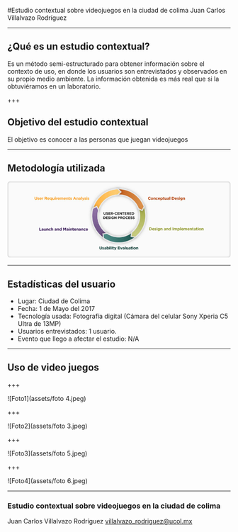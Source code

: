 #Estudio contextual sobre videojuegos en la ciudad de colima
Juan Carlos Villalvazo Rodríguez

---

## ¿Qué es un estudio contextual?

Es un método semi-estructurado para obtener información sobre el contexto de uso, en donde los usuarios son entrevistados y observados en su propio medio ambiente. La información obtenida es más real que si la obtuviéramos en un laboratorio.

+++
## Objetivo del estudio contextual

El objetivo es conocer a las personas que juegan videojuegos

---

## Metodología utilizada

![Metodología](assets/UCD-Light_original.jpg)

---

## Estadísticas del usuario

* Lugar: Ciudad de Colima
* Fecha: 1 de Mayo del 2017
* Tecnología usada: Fotografía digital (Cámara del celular Sony Xperia C5 Ultra de 13MP)
* Usuarios entrevistados: 1 usuario.
* Evento que llego a afectar el estudio: N/A
---
## Uso de video juegos

+++

![Foto1](assets/foto 4.jpeg)

+++

![Foto2](assets/foto 3.jpeg)

+++

![Foto3](assets/foto 5.jpeg)

+++

![Foto4](assets/foto 6.jpeg)

---

### Estudio contextual sobre videojuegos en la ciudad de colima
Juan Carlos Villalvazo Rodríguez
villalvazo_rodriguez@ucol.mx